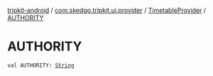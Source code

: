 [tripkit-android](../../index.md) / [com.skedgo.tripkit.ui.provider](../index.md) / [TimetableProvider](index.md) / [AUTHORITY](./-a-u-t-h-o-r-i-t-y.md)

# AUTHORITY

`val AUTHORITY: `[`String`](https://kotlinlang.org/api/latest/jvm/stdlib/kotlin/-string/index.html)